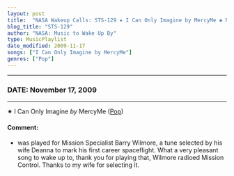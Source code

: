 ```yaml
---
layout: post
title:  "NASA Wakeup Calls: STS-129 ✷ I Can Only Imagine by MercyMe ✺ November 17, 2009"
blog_title: "STS-129"
author: "NASA: Music to Wake Up By"
type: MusicPlaylist
date_modified: 2009-11-17
songs: ["I Can Only Imagine by MercyMe"]
genres: ["Pop"]
---
```


----
### DATE: November 17, 2009
----
✷ I Can Only Imagine *by* MercyMe ([Pop](https://www.discogs.com/genre/Pop)) <a target="blank_" href="https://www.discogs.com/MercyMe-I-Can-Only-Imagine/release/7161496">
    <i class="fas fa-compact-disc"
       title="Discogs entry for this song"
       alt="Discogs entry for this song"
       style="font-size: 1.1em;"></i></a>
    

#### Comment:
* was played for Mission Specialist Barry Wilmore, a tune selected by his wife Deanna to mark his first career spaceflight. What a very pleasant song to wake up to, thank you for playing that, Wilmore radioed Mission Control. Thanks to my wife for selecting it.



<br/>
<center>
	<a target="_blank"
	   href="https://twitter.com/intent/tweet?hashtags=Space,NASA,Playlist,NASAWakeupCalls,SpaceProgram&text=🚀 {{ page.author}}, '{{ page.songs.first }}' {{ page.title }}, {{ page.date | date: '%B %d, %Y' }}, {{ site.url }}{{ page.url }}&via=nasawakeupcalls"><i class="fab fa-twitter" title="Tweet this page" alt="Tweet this page" style="font-size: 1.3em;"></i></a>
	&nbsp; 	<i class="fas fa-user-astronaut" style="font-size: 1.5em;"></i> &nbsp;
    <a id="custom_amazon_link"
       type="amzn" search="#"
       category="popular music">
    <i class="fab fa-amazon" style="font-size: 1.3em;"></i></a>
</center>

<!-- Randomly resolve an individual entry from a song array -->
<script src="/assets/javascript/seedrandom.min.js"></script>
<script>
  var wake_me_up = ["I Can Only Imagine by MercyMe"];
  var prng = new Math.seedrandom();
  function randomSong() {
    song = wake_me_up[Math.floor(Math.random() * wake_me_up.length)];
    var amazon_link = document.getElementById("custom_amazon_link");
    amazon_link.setAttribute("search", song);
  }
  window.onload = randomSong();
</script>
